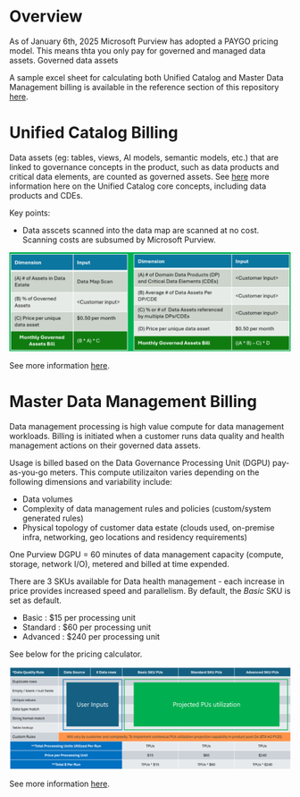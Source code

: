 # Overview
As of January 6th, 2025 Microsoft Purview has adopted a PAYGO pricing model. This means thta you only pay for governed and managed data assets. Governed data assets 

A sample excel sheet for calculating both Unified Catalog and Master Data Management billing is available in the reference section of this repository [here](https://github.com/alipouw13/appurviewdemo/blob/main/reference).

# Unified Catalog Billing
Data assets (eg: tables, views, AI models, semantic models, etc.) that are linked to governance concepts in the product, such as data products and critical data elements, are counted as governed assets. See [here](https://github.com/alipouw13/appurviewdemo/blob/main/3-purview_unifiedcatalog.md) more information here on the Unified Catalog core concepts, including data products and CDEs.

Key points:
- Data asscets scanned into the data map are scanned at no cost. Scanning costs are subsumed by Microsoft Purview.

![alt](https://github.com/alipouw13/appurviewdemo/blob/main/images/data-catalog-pricing.png)

See more information [here](https://learn.microsoft.com/en-us/purview/ms-purview-dg-pricing-announcement#unified-catalog).

# Master Data Management Billing
Data management processing is high value compute for data management workloads. Billing is initiated when a customer runs data quality and health management actions on their governed data assets.

Usage is billed based on the Data Governance Processing Unit (DGPU) pay-as-you-go meters. This compute utilizaiton varies depending on the following dimensions and variability include:
- Data volumes
- Complexity of data management rules and policies (custom/system generated rules)
- Physical topology of customer data estate (clouds used, on-premise infra, networking, geo locations and residency requirements) 

One Purview DGPU = 60 minutes of data management capacity (compute, storage, network I/O), metered and billed at time expended.

There are 3 SKUs available for Data health management - each increase in price provides increased speed and parallelism. By default, the _Basic_ SKU is set as default.
- Basic : $15 per processing unit 
- Standard : $60 per processing unit 
- Advanced : $240 per processing unit

See below for the pricing calculator. 

![alt](https://github.com/alipouw13/appurviewdemo/blob/main/images/mdm-pricing.png)

See more information [here](https://learn.microsoft.com/en-us/purview/ms-purview-dg-pricing-announcement#data-management).